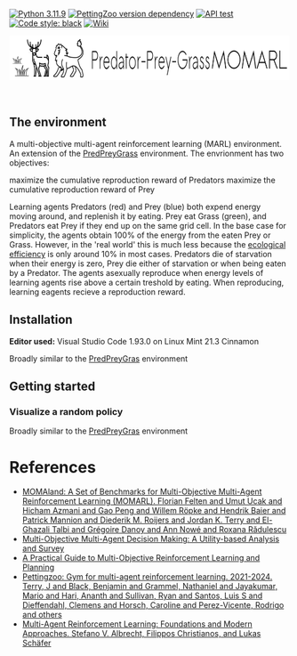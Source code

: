 


[![Python 3.11.9](https://img.shields.io/badge/python-3.11.7-blue.svg)](https://www.python.org/downloads/release/python-3117/)
[![PettingZoo version dependency](https://img.shields.io/badge/PettingZoo-v1.24.3-blue)]()
[![API test](https://img.shields.io/badge/API_test-passed-brightgreen)]()
[![Code style: black](https://img.shields.io/badge/code%20style-black-000000.svg)](https://github.com/psf/black)
[![Wiki](https://img.shields.io/badge/Wiki-background-green)]()
</br>
<p align="center">
    <img src="https://github.com/doesburg11/MOMARL/blob/main/assets/mo_predpreygrass.png" width="700" height="80"/> 
</p>
</br>

## The environment
A multi-objective multi-agent reinforcement learning (MARL) environment. An extension of the [PredPreyGrass](https://github.com/doesburg11/PredPreyGrass) environment. The envrionment has two objectives: 

maximize the cumulative reproduction reward of Predators
maximize the cumulative reproduction reward of Prey 


Learning agents Predators (red) and Prey (blue) both expend energy moving around, and replenish it by eating. Prey eat Grass (green), and Predators eat Prey if they end up on the same grid cell. In the base case for simplicity, the agents obtain 100% of the energy from the eaten Prey or Grass. However, in the 'real world' this is much less because the [ecological efficiency](https://en.wikipedia.org/wiki/Ecological_efficiency) is only around 10% in most cases. Predators die of starvation when their energy is zero, Prey die either of starvation or when being eaten by a Predator. The agents asexually reproduce when energy levels of learning agents rise above a certain treshold by eating. When reproducing, learning eagents recieve a reproduction reward.

## Installation

**Editor used:** Visual Studio Code 1.93.0 on Linux Mint 21.3 Cinnamon

Broadly similar to the [PredPreyGras](https://github.com/doesburg11/PredPreyGrass?tab=readme-ov-file#installation) environment
    
## Getting started

### Visualize a random policy

Broadly similar to the [PredPreyGras](https://github.com/doesburg11/PredPreyGrass?tab=readme-ov-file#visualize-a-random-policy) environment

# References

- [MOMAland: A Set of Benchmarks for Multi-Objective Multi-Agent Reinforcement Learning (MOMARL). Florian Felten and Umut Ucak and Hicham Azmani and Gao Peng and Willem Röpke and Hendrik Baier and Patrick Mannion and Diederik M. Roijers and Jordan K. Terry and El-Ghazali Talbi and Grégoire Danoy and Ann Nowé and Roxana Rădulescu](https://momaland.farama.org/)
- [Multi-Objective Multi-Agent Decision Making: A Utility-based Analysis and Survey](https://arxiv.org/abs/1909.02964)
- [A Practical Guide to Multi-Objective Reinforcement Learning and Planning](https://arxiv.org/abs/2103.09568)
- [Pettingzoo: Gym for multi-agent reinforcement learning. 2021-2024. Terry, J and Black, Benjamin and Grammel, Nathaniel and Jayakumar, Mario and Hari, Ananth and Sullivan, Ryan and Santos, Luis S and Dieffendahl, Clemens and Horsch, Caroline and Perez-Vicente, Rodrigo and others](https://pettingzoo.farama.org/)  
- [Multi-Agent Reinforcement Learning: Foundations and Modern Approaches. Stefano V. Albrecht, Filippos Christianos, and Lukas Schäfer](https://www.marl-book.com/download/marl-book.pdf)
